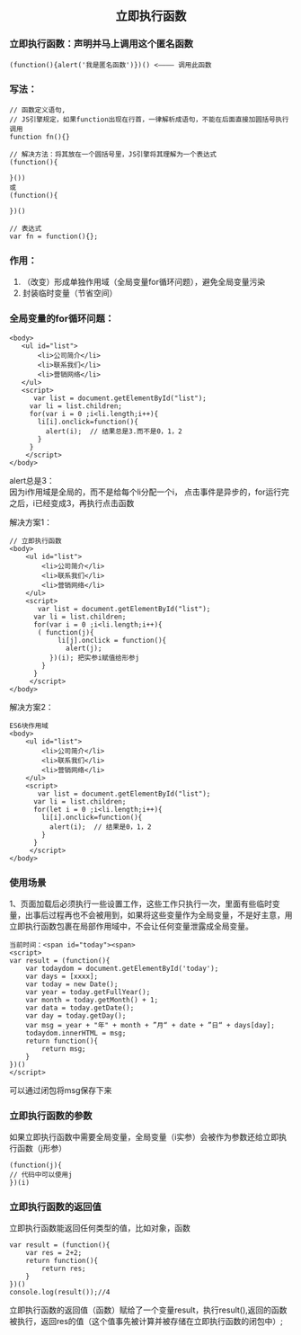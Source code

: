 ## <center>立即执行函数</center>

### 立即执行函数：声明并马上调用这个匿名函数
```
(function(){alert('我是匿名函数')})() <———— 调用此函数
```
### 写法：
```
// 函数定义语句,
// JS引擎规定，如果function出现在行首，一律解析成语句，不能在后面直接加圆括号执行调用
function fn(){}

// 解决方法：将其放在一个圆括号里，JS引擎将其理解为一个表达式
(function(){

}())
或
(function(){

})()

// 表达式
var fn = function(){};

```

### 作用：
1. （改变）形成单独作用域（全局变量for循环问题），避免全局变量污染  
3. 封装临时变量（节省空间）  

### 全局变量的for循环问题：
 ```
 <body>
    <ul id="list">
        <li>公司简介</li>
        <li>联系我们</li>
        <li>营销网络</li>
    </ul>
    <script>
       var list = document.getElementById("list");
      var li = list.children;
      for(var i = 0 ;i<li.length;i++){
        li[i].onclick=function(){
          alert(i);  // 结果总是3.而不是0，1，2
        }
      }
     </script>  
</body>
 ```
alert总是3：  
因为i作用域是全局的，而不是给每个li分配一个i，
点击事件是异步的，for运行完之后，i已经变成3，再执行点击函数

解决方案1：  
```
// 立即执行函数
<body>
    <ul id="list">
        <li>公司简介</li>
        <li>联系我们</li>
        <li>营销网络</li>
    </ul>
    <script>
       var list = document.getElementById("list");
      var li = list.children;
      for(var i = 0 ;i<li.length;i++){
       ( function(j){
            li[j].onclick = function(){
              alert(j);
          })(i); 把实参i赋值给形参j
        }
      }
     </script>  
</body>
```

解决方案2：
```
ES6块作用域
<body>
    <ul id="list">
        <li>公司简介</li>
        <li>联系我们</li>
        <li>营销网络</li>
    </ul>
    <script>
       var list = document.getElementById("list");
      var li = list.children;
      for(let i = 0 ;i<li.length;i++){
        li[i].onclick=function(){
          alert(i);  // 结果是0，1，2
        }
      }
     </script>  
</body>
```
### 使用场景  

1、页面加载后必须执行一些设置工作，这些工作只执行一次，里面有些临时变量，出事后过程再也不会被用到，如果将这些变量作为全局变量，不是好主意，用立即执行函数包裹在局部作用域中，不会让任何变量泄露成全局变量。

```
当前时间：<span id="today"><span>
<script>
var result = (function(){
    var todaydom = document.getElementById('today');
    var days = [xxxx];
    var today = new Date();
    var year = today.getFullYear();
    var month = today.getMonth() + 1;
    var data = today.getDate();
    var day = today.getDay();
    var msg = year + "年" + month + ”月“ + date + ”日“ + days[day];
    todaydom.innerHTML = msg;
    return function(){
        return msg;
    }
})()
</script>
```
可以通过闭包将msg保存下来

### 立即执行函数的参数

如果立即执行函数中需要全局变量，全局变量（i实参）会被作为参数还给立即执行函数（j形参）
```
(function(j){
// 代码中可以使用j
})(i)
```

### 立即执行函数的返回值

立即执行函数能返回任何类型的值，比如对象，函数
```
var result = (function(){
    var res = 2+2;
    return function(){
        return res;
    }
})()
console.log(result());//4
```
立即执行函数的返回值（函数）赋给了一个变量result，执行result(),返回的函数被执行，返回res的值（这个值事先被计算并被存储在立即执行函数的闭包中）;




